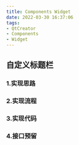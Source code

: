 ```yaml
---
title: Components Widget
date: 2022-03-30 16:37:06
tags:
- QtCreator
- Components
- Widget 
---
```


##    自定义标题栏

### 1.实现思路
### 2.实现流程

### 3.实现代码

### 4.接口预留
